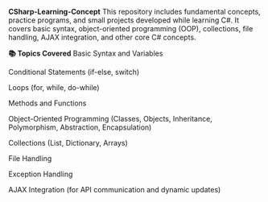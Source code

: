 **CSharp-Learning-Concept**
This repository includes fundamental concepts, practice programs, and small projects developed while learning C#. It covers basic syntax, object-oriented programming (OOP), collections, file handling, AJAX integration, and other core C# concepts.

**📚 Topics Covered**
Basic Syntax and Variables

Conditional Statements (if-else, switch)

Loops (for, while, do-while)

Methods and Functions

Object-Oriented Programming (Classes, Objects, Inheritance, Polymorphism, Abstraction, Encapsulation)

Collections (List, Dictionary, Arrays)

File Handling

Exception Handling

AJAX Integration (for API communication and dynamic updates)



